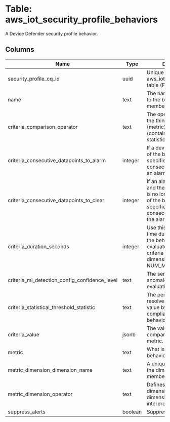 
# Table: aws_iot_security_profile_behaviors
A Device Defender security profile behavior.
## Columns
| Name        | Type           | Description  |
| ------------- | ------------- | -----  |
|security_profile_cq_id|uuid|Unique CloudQuery ID of aws_iot_security_profiles table (FK)|
|name|text|The name you've given to the behavior.  This member is required.|
|criteria_comparison_operator|text|The operator that relates the thing measured (metric) to the criteria (containing a value or statisticalThreshold)|
|criteria_consecutive_datapoints_to_alarm|integer|If a device is in violation of the behavior for the specified number of consecutive datapoints, an alarm occurs|
|criteria_consecutive_datapoints_to_clear|integer|If an alarm has occurred and the offending device is no longer in violation of the behavior for the specified number of consecutive datapoints, the alarm is cleared|
|criteria_duration_seconds|integer|Use this to specify the time duration over which the behavior is evaluated, for those criteria that have a time dimension (for example, NUM_MESSAGES_SENT)|
|criteria_ml_detection_config_confidence_level|text|The sensitivity of anomalous behavior evaluation|
|criteria_statistical_threshold_statistic|text|The percentile that resolves to a threshold value by which compliance with a behavior is determined|
|criteria_value|jsonb|The value to be compared with the metric.|
|metric|text|What is measured by the behavior.|
|metric_dimension_dimension_name|text|A unique identifier for the dimension.  This member is required.|
|metric_dimension_operator|text|Defines how the dimensionValues of a dimension are interpreted|
|suppress_alerts|boolean|Suppresses alerts.|
